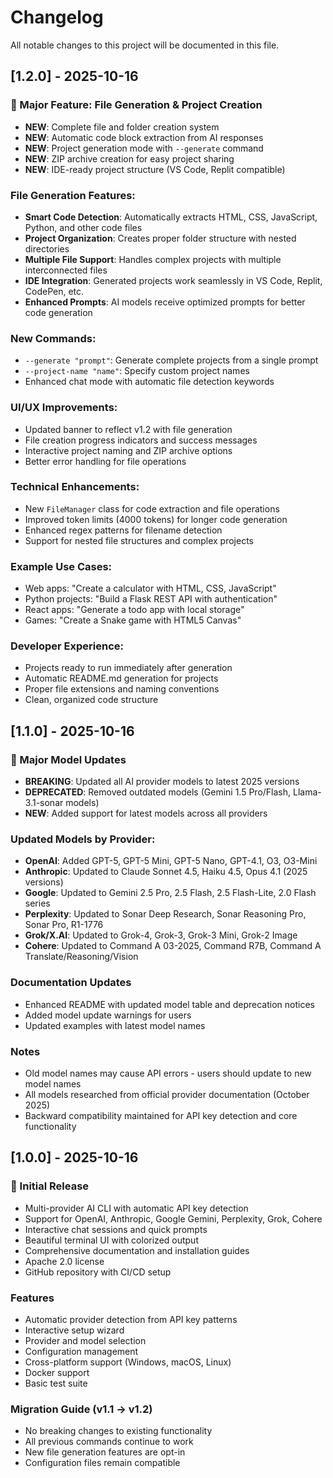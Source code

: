 # Changelog

All notable changes to this project will be documented in this file.

## [1.2.0] - 2025-10-16

### 🚀 Major Feature: File Generation & Project Creation
- **NEW**: Complete file and folder creation system
- **NEW**: Automatic code block extraction from AI responses
- **NEW**: Project generation mode with `--generate` command
- **NEW**: ZIP archive creation for easy project sharing
- **NEW**: IDE-ready project structure (VS Code, Replit compatible)

### File Generation Features:
- **Smart Code Detection**: Automatically extracts HTML, CSS, JavaScript, Python, and other code files
- **Project Organization**: Creates proper folder structure with nested directories
- **Multiple File Support**: Handles complex projects with multiple interconnected files
- **IDE Integration**: Generated projects work seamlessly in VS Code, Replit, CodePen, etc.
- **Enhanced Prompts**: AI models receive optimized prompts for better code generation

### New Commands:
- `--generate "prompt"`: Generate complete projects from a single prompt
- `--project-name "name"`: Specify custom project names
- Enhanced chat mode with automatic file detection keywords

### UI/UX Improvements:
- Updated banner to reflect v1.2 with file generation
- File creation progress indicators and success messages
- Interactive project naming and ZIP archive options
- Better error handling for file operations

### Technical Enhancements:
- New `FileManager` class for code extraction and file operations
- Improved token limits (4000 tokens) for longer code generation
- Enhanced regex patterns for filename detection
- Support for nested file structures and complex projects

### Example Use Cases:
- Web apps: "Create a calculator with HTML, CSS, JavaScript"
- Python projects: "Build a Flask REST API with authentication"
- React apps: "Generate a todo app with local storage"
- Games: "Create a Snake game with HTML5 Canvas"

### Developer Experience:
- Projects ready to run immediately after generation
- Automatic README.md generation for projects
- Proper file extensions and naming conventions
- Clean, organized code structure

## [1.1.0] - 2025-10-16

### 🚀 Major Model Updates
- **BREAKING**: Updated all AI provider models to latest 2025 versions
- **DEPRECATED**: Removed outdated models (Gemini 1.5 Pro/Flash, Llama-3.1-sonar models)
- **NEW**: Added support for latest models across all providers

### Updated Models by Provider:
- **OpenAI**: Added GPT-5, GPT-5 Mini, GPT-5 Nano, GPT-4.1, O3, O3-Mini
- **Anthropic**: Updated to Claude Sonnet 4.5, Haiku 4.5, Opus 4.1 (2025 versions)
- **Google**: Updated to Gemini 2.5 Pro, 2.5 Flash, 2.5 Flash-Lite, 2.0 Flash series
- **Perplexity**: Updated to Sonar Deep Research, Sonar Reasoning Pro, Sonar Pro, R1-1776
- **Grok/X.AI**: Updated to Grok-4, Grok-3, Grok-3 Mini, Grok-2 Image
- **Cohere**: Updated to Command A 03-2025, Command R7B, Command A Translate/Reasoning/Vision

### Documentation Updates
- Enhanced README with updated model table and deprecation notices
- Added model update warnings for users
- Updated examples with latest model names

### Notes
- Old model names may cause API errors - users should update to new model names
- All models researched from official provider documentation (October 2025)
- Backward compatibility maintained for API key detection and core functionality

## [1.0.0] - 2025-10-16

### 🎉 Initial Release
- Multi-provider AI CLI with automatic API key detection
- Support for OpenAI, Anthropic, Google Gemini, Perplexity, Grok, Cohere
- Interactive chat sessions and quick prompts
- Beautiful terminal UI with colorized output
- Comprehensive documentation and installation guides
- Apache 2.0 license
- GitHub repository with CI/CD setup

### Features
- Automatic provider detection from API key patterns
- Interactive setup wizard
- Provider and model selection
- Configuration management
- Cross-platform support (Windows, macOS, Linux)
- Docker support
- Basic test suite

### Migration Guide (v1.1 → v1.2)
- No breaking changes to existing functionality
- All previous commands continue to work
- New file generation features are opt-in
- Configuration files remain compatible
